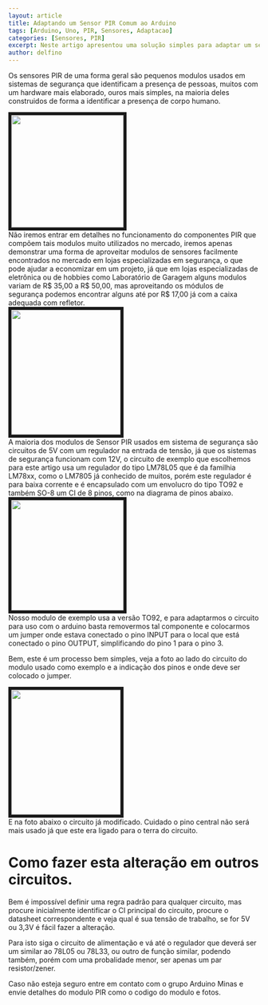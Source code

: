 ```yaml
---
layout: article
title: Adaptando um Sensor PIR Comum ao Arduino
tags: [Arduino, Uno, PIR, Sensores, Adaptacao]
categories: [Sensores, PIR]
excerpt: Neste artigo apresentou uma solução simples para adaptar um sensor PIR comum usado em sistema de segurança
author: delfino 
---
```

Os sensores PIR de uma forma geral são pequenos modulos usados em sistemas de
segurança que identificam a presença de pessoas, muitos com um hardware mais
elaborado, ouros mais simples, na maioria deles construidos de forma a
identificar a presença de corpo humano.

<div class="imageBox" id="left">
<a rel="lightbox" title="PIR Comum na Caixa" href="/images/sensor/pir/PIR_comum_montado.jpg">
<img src="/images/sensor/pir/PIR_comum_montado.jpg" width="225" height="225"  border="6" />
</a>
</div>
Não iremos entrar em detalhes no funcionamento do componentes PIR que compõem
tais modulos muito utilizados no mercado, iremos apenas demonstrar uma forma
de aproveitar modulos de sensores facilmente encontrados no mercado em lojas
especializadas em segurança, o que pode ajudar a economizar em um projeto, já
que em lojas especializadas de eletrônica ou de hobbies como Laboratório de
Garagem alguns modulos variam de R$ 35,00 a R$ 50,00, mas aproveitando os
módulos de segurança podemos encontrar alguns até por R$ 17,00 já com a caixa
adequada com refletor.

<div class="imageBox" id="right">
<a rel="lightbox" title="PIR fora da caixa modelo mais complexo, porém pronto para uso" href="/images/sensor/pir/infrared-pir-sensor-detector-module-01.jpg" >
<img src="/images/sensor/pir/infrared-pir-sensor-detector-module-01-thumb.jpg"  width="219" height="250" border="6" />
</a>
</div>
A maioria dos modulos de Sensor PIR usados em sistema de segurança são
circuitos de 5V com um regulador na entrada de tensão, já que os sistemas
de segurança funcionam com 12V, o circuito de exemplo que escolhemos para
este artigo usa um regulador do tipo LM78L05 que é da familhia LM78xx, como o
LM7805 já conhecido de muitos, porém este regulador é para baixa corrente e é
encapsulado com um envolucro do tipo TO92 e também SO-8 um CI de 8 pinos, como
na diagrama de pinos abaixo.

<div class="imageBox" id="right">
<a rel="lightbox" title="Pinagem do Regular 78L05" href="/images/componentes/reguladores/pinagem-lm78l05.jpg" >
<img src="/images/componentes/reguladores/pinagem-lm78l05-thumb.jpg"  width="225" height="221" border="6" />
</a>
</div>
Nosso modulo de exemplo usa a versão TO92, e para adaptarmos o circuito para
uso com o arduino basta removermos tal componente e colocarmos um jumper onde
estava conectado o pino INPUT para o local que está conectado o pino OUTPUT,
simplificando do pino 1 para o pino 3.

Bem, este é um processo bem simples, veja a foto ao lado do circuito do
modulo usado como exemplo e a indicação dos pinos e onde deve ser colocado o
jumper.
<div class="imageBox" id="right">
<a rel="lightbox" title="Circuito do Modulo Padrão" href="/images/sensor/pir/Circuito-Como-Modificar.png" >
<img src="/images/sensor/pir/Circuito-Como-Modificar-thumb.png"  width="219" height="250" border="6" />
</a>
</div>
E na foto abaixo o circuito já modificado. Cuidado o pino central não será
mais usado já que este era ligado para o terra do circuito.

# Como fazer esta alteração em outros circuitos.

Bem é impossível definir uma regra padrão para qualquer circuito, mas procure
inicialmente identificar o CI principal do circuito, procure o datasheet
correspondente e veja qual é sua tensão de trabalho, se for 5V ou 3,3V é
fácil fazer a alteração.

Para isto siga o circuito de alimentação e vá até o regulador que deverá ser
um similar ao 78L05 ou 78L33, ou outro de função similar, podendo também,
porém com uma probalidade menor, ser apenas um par resistor/zener.

Caso não esteja seguro entre em contato com o grupo Arduino Minas e envie
detalhes do modulo PIR como o codigo do modulo e fotos.